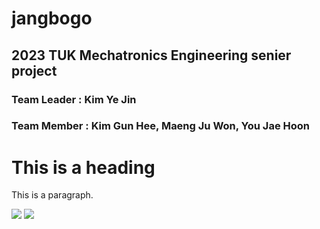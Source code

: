 # jangbogo
## 2023 TUK Mechatronics Engineering senier project
### Team Leader : Kim Ye Jin
### Team Member : Kim Gun Hee, Maeng Ju Won, You Jae Hoon

<html>
<head>
  <title>HTML Elements Reference</title>
</head>
<body>
    <h1>This is a heading</h1>
    <p>This is a paragraph.</p>
</body>

<span>
    <img src="https://img.shields.io/badge/Python-3776AB?style=flat-square&logo=python&logoColor=white"/>
</span>
<span>
    <img src="https://img.shields.io/badge/C-A8B9CC?style=flat-square&logo=c&logoColor=black"/>
</span>
</html>
